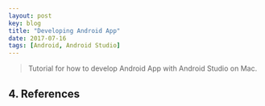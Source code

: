 ```yaml
---
layout: post
key: blog
title: "Developing Android App"
date: 2017-07-16
tags: [Android, Android Studio]
---
```


> Tutorial for how to develop Android App with Android Studio on Mac.



## 4. References

